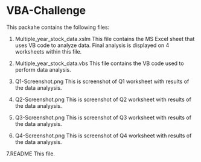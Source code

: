 # VBA-Challenge
This packahe contains the following files:
  1. Multiple_year_stock_data.xslm
      This file contains the MS Excel sheet that uses VB code to analyze data. Final analysis is displayed on 4 worksheets             within this file.
  
  2. Multiple_year_stock_data.vbs
     This file contains the VB code used to perform data analysis.

  3. Q1-Screenshot.png
     This is screenshot of Q1 worksheet with results of the data analyysis.

  4. Q2-Screenshot.png
     This is screenshot of Q2 worksheet with results of the data analyysis.

  5. Q3-Screenshot.png
     This is screenshot of Q3 worksheet with results of the data analyysis.

  6. Q4-Screenshot.png
     This is screenshot of Q4 worksheet with results of the data analyysis.

  7.README
    This file.

